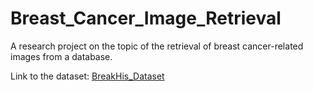 # Breast_Cancer_Image_Retrieval
A research project on the topic of the retrieval of breast cancer-related images from a database.

Link to the dataset: [BreakHis_Dataset](https://web.inf.ufpr.br/vri/databases/breast-cancer-histopathological-database-breakhis/)
